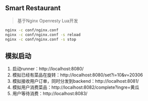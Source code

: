 ## Smart Restaurant
> 基于Nginx Openresty Lua开发

```bash
nginx -c conf/nginx.conf
nginx -c conf/nginx.conf -s reload
nginx -c conf/nginx.conf -s stop
```

## 模拟启动
1. 启动runner：http://localhost:8080/
2. 模拟已经有菜品在旋转：http://localhost:8080/set?i=10&v=20306
3. 模拟接收用户订单，同时分发到backend：http://localhost:8081/
4. 模拟用户消费菜品：http://localhost:8082/complete?ingre=黄瓜
5. 用户等待消费：http://localhost:8083/